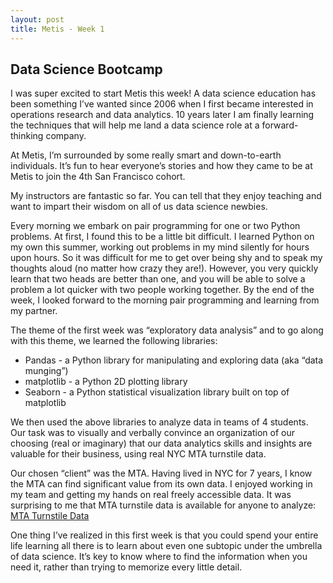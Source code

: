```yaml
---
layout: post
title: Metis - Week 1
---
```


## Data Science Bootcamp  

I was super excited to start Metis this week! A data science education has been something I’ve wanted since 2006 when I first became interested in operations research and data analytics. 10 years later I am finally learning the techniques that will help me land a data science role at a forward-thinking company.

At Metis, I’m surrounded by some really smart and down-to-earth individuals. It’s fun to hear everyone’s stories and how they came to be at Metis to join the 4th San Francisco cohort. 

My instructors are fantastic so far. You can tell that they enjoy teaching and want to impart their wisdom on all of us data science newbies.

Every morning we embark on pair programming for one or two Python problems. At first, I found this to be a little bit difficult. I learned Python on my own this summer, working out problems in my mind silently for hours upon hours. So it was difficult for me to get over being shy and to speak my thoughts aloud (no matter how crazy they are!). However, you very quickly learn that two heads are better than one, and you will be able to solve a problem a lot quicker with two people working together. By the end of the week, I looked forward to the morning pair programming and learning from my partner. 

The theme of the first week was “exploratory data analysis” and to go along with this theme, we learned the following libraries:  
* Pandas - a Python library for manipulating and exploring data (aka “data munging”)  
* matplotlib - a Python 2D plotting library  
* Seaborn - a Python statistical visualization library built on top of matplotlib

We then used the above libraries to analyze data in teams of 4 students. Our task was to visually and verbally convince an organization of our choosing (real or imaginary) that our data analytics skills and insights are valuable for their business, using real NYC MTA turnstile data.  

Our chosen “client” was the MTA. Having lived in NYC for 7 years, I know the MTA can find significant value from its own data. I enjoyed working in my team and getting my hands on real freely accessible data. It was surprising to me that MTA turnstile data is available for anyone to analyze: [MTA Turnstile Data](http://web.mta.info/developers/turnstile.html)

One thing I’ve realized in this first week is that you could spend your entire life learning all there is to learn about even one subtopic under the umbrella of data science. It’s key to know where to find the information when you need it, rather than trying to memorize every little detail.